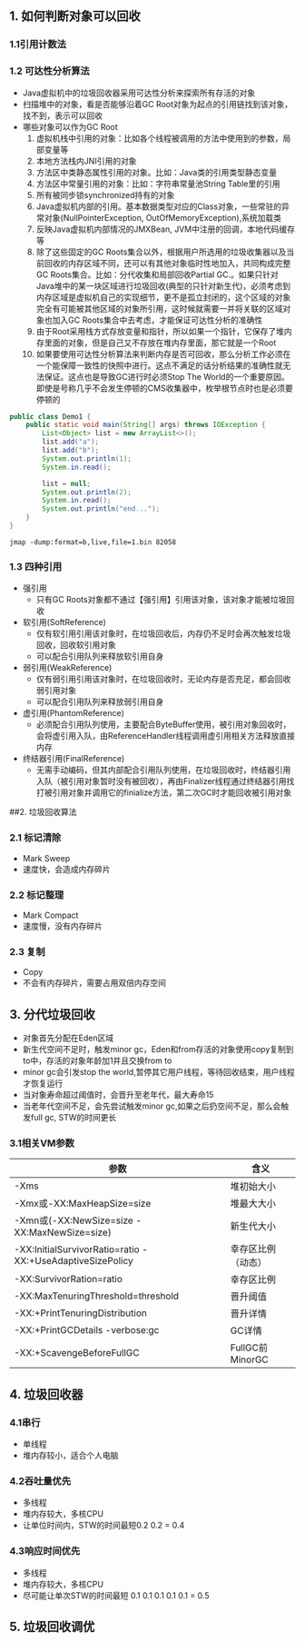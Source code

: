 ## 1. 如何判断对象可以回收

### 1.1引用计数法

### 1.2 可达性分析算法

- Java虚拟机中的垃圾回收器采用可达性分析来探索所有存活的对象
- 扫描堆中的对象，看是否能够沿着GC Root对象为起点的引用链找到该对象，找不到，表示可以回收
- 哪些对象可以作为GC Root
  1. 虚拟机栈中引用的对象：比如各个线程被调用的方法中使用到的参数，局部变量等
  2. 本地方法栈内JNI引用的对象
  3. 方法区中类静态属性引用的对象。比如：Java类的引用类型静态变量
  4. 方法区中常量引用的对象：比如：字符串常量池String Table里的引用
  5. 所有被同步锁synchronized持有的对象
  6. Java虚拟机内部的引用。基本数据类型对应的Class对象，一些常驻的异常对象(NullPointerException, OutOfMemoryException),系统加载类
  7. 反映Java虚拟机内部情况的JMXBean, JVM中注册的回调，本地代码缓存等
  8. 除了这些固定的GC Roots集合以外，根据用户所选用的垃圾收集器以及当前回收的内存区域不同，还可以有其他对象临时性地加入，共同构成完整GC Roots集合。比如：分代收集和局部回收Partial GC.。如果只针对Java堆中的某一块区域进行垃圾回收(典型的只针对新生代)，必须考虑到内存区域是虚拟机自己的实现细节，更不是孤立封闭的，这个区域的对象完全有可能被其他区域的对象所引用，这时候就需要一并将关联的区域对象也加入GC Roots集合中去考虑，才能保证可达性分析的准确性
  9. 由于Root采用栈方式存放变量和指针，所以如果一个指针，它保存了堆内存里面的对象，但是自己又不存放在堆内存里面，那它就是一个Root
  10. 如果要使用可达性分析算法来判断内存是否可回收，那么分析工作必须在一个能保障一致性的快照中进行。这点不满足的话分析结果的准确性就无法保证。这点也是导致GC进行时必须Stop The World的一个重要原因。即使是号称几乎不会发生停顿的CMS收集器中，枚举根节点时也是必须要停顿的

```java
public class Demo1 {
    public static void main(String[] args) throws IOException {
        List<Object> list = new ArrayList<>();
        list.add("a");
        list.add("b");
        System.out.println(1);
        System.in.read();

        list = null;
        System.out.println(2);
        System.in.read();
        System.out.println("end...");
    }
}
```

`jmap -dump:format=b,live,file=1.bin 82058`

### 1.3 四种引用

- 强引用
  - 只有GC Roots对象都不通过【强引用】引用该对象，该对象才能被垃圾回收
- 软引用(SoftReference)
  - 仅有软引用引用该对象时，在垃圾回收后，内存仍不足时会再次触发垃圾回收，回收软引用对象
  - 可以配合引用队列来释放软引用自身
- 弱引用(WeakReference)
  - 仅有弱引用引用该对象时，在垃圾回收时，无论内存是否充足，都会回收弱引用对象
  - 可以配合引用队列来释放弱引用自身
- 虚引用(PhantomReference)
  - 必须配合引用队列使用，主要配合ByteBuffer使用，被引用对象回收时，会将虚引用入队，由ReferenceHandler线程调用虚引用相关方法释放直接内存
- 终结器引用(FinalReference)
  - 无需手动编码，但其内部配合引用队列使用，在垃圾回收时，终结器引用入队（被引用对象暂时没有被回收），再由Finalizer线程通过终结器引用找打被引用对象并调用它的finialize方法，第二次GC时才能回收被引用对象

##2. 垃圾回收算法

### 2.1 标记清除

- Mark Sweep
- 速度快，会造成内存碎片

### 2.2 标记整理

- Mark Compact
- 速度慢，没有内存碎片

### 2.3 复制

- Copy
- 不会有内存碎片，需要占用双倍内存空间

## 3. 分代垃圾回收

- 对象首先分配在Eden区域
- 新生代空间不足时，触发minor gc，Eden和from存活的对象使用copy复制到to中，存活的对象年龄加1并且交换from to
- minor gc会引发stop the world,暂停其它用户线程，等待回收结束，用户线程才恢复运行
- 当对象寿命超过阈值时，会晋升至老年代，最大寿命15
- 当老年代空间不足，会先尝试触发minor gc,如果之后扔空间不足，那么会触发full gc, STW的时间更长

### 3.1相关VM参数

| 参数                                                      | 含义               |
| --------------------------------------------------------- | ------------------ |
| -Xms                                                      | 堆初始大小         |
| -Xmx或-XX:MaxHeapSize=size                                | 堆最大大小         |
| -Xmn或(-XX:NewSize=size -XX:MaxNewSize=size)              | 新生代大小         |
| -XX:InitialSurvivorRatio=ratio -XX:+UseAdaptiveSizePolicy | 幸存区比例（动态） |
| -XX:SurvivorRation=ratio                                  | 幸存区比例         |
| -XX:MaxTenuringThreshold=threshold                        | 晋升阈值           |
| -XX:+PrintTenuringDistribution                            | 晋升详情           |
| -XX:+PrintGCDetails -verbose:gc                           | GC详情             |
| -XX:+ScavengeBeforeFullGC                                 | FullGC前MinorGC    |

## 4. 垃圾回收器

### 4.1串行

- 单线程
- 堆内存较小，适合个人电脑

### 4.2吞吐量优先

- 多线程
- 堆内存较大，多核CPU
- 让单位时间内，STW的时间最短0.2 0.2 = 0.4

### 4.3响应时间优先

- 多线程
- 堆内存较大，多核CPU
- 尽可能让单次STW的时间最短 0.1 0.1 0.1 0.1 0.1 = 0.5

## 5. 垃圾回收调优

